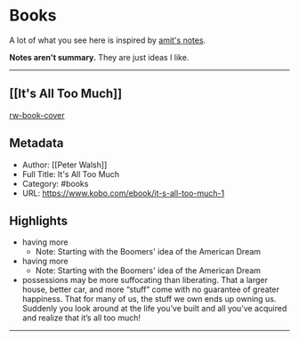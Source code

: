 # Books

A lot of what you see here is inspired by [amit's notes](https://wiki.amitg.net/?stackedPages=/books/My%20Book%20Notes).

**Notes aren't summary.** They are just ideas I like.

---

## [[It's All Too Much]]
[rw-book-cover](https://kbimages1-a.akamaihd.net/a2d08929-7f1a-4f1b-a354-a32137b0c4f9/it-s-all-too-much-1.jpg)

## Metadata
- Author: [[Peter Walsh]]
- Full Title: It's All Too Much
- Category: #books
- URL: https://www.kobo.com/ebook/it-s-all-too-much-1

## Highlights
- having more
    - Note: Starting with the Boomers' idea of the American Dream
- having more
    - Note: Starting with the Boomers' idea of the American Dream
- possessions may be more suffocating than liberating. That a larger house, better car, and more “stuff” come with no guarantee of greater happiness. That for many of us, the stuff we own ends up owning us. Suddenly you look around at the life you’ve built and all you’ve acquired and realize that it’s all too much!

--- 


